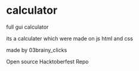 # calculator
full gui calculator

its a calculater which were made on js html and css 

made by 03brainy_clicks

Open source Hacktoberfest Repo
